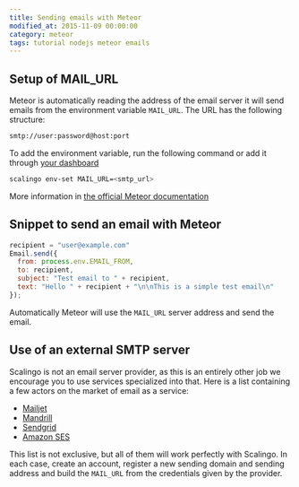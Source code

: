 ```yaml
---
title: Sending emails with Meteor
modified_at: 2015-11-09 00:00:00
category: meteor
tags: tutorial nodejs meteor emails
---
```


## Setup of MAIL\_URL

Meteor is automatically reading the address of the email server it
will send emails from the environment variable `MAIL_URL`. The URL
has the following structure:

```bash
smtp://user:password@host:port
```

To add the environment variable, run the following command or add it through
[your dashboard](https://my.scalingo.com)

```bash
scalingo env-set MAIL_URL=<smtp_url>
```

More information in [the official Meteor documentation](http://docs.meteor.com/#/full/email)

## Snippet to send an email with Meteor

```javascript
recipient = "user@example.com"
Email.send({
  from: process.env.EMAIL_FROM,
  to: recipient,
  subject: "Test email to " + recipient,
  text: "Hello " + recipient + "\n\nThis is a simple test email\n"
});
```

Automatically Meteor will use the `MAIL_URL` server address and send the email.

## Use of an external SMTP server

Scalingo is not an email server provider, as this is an entirely other job we encourage
you to use services specialized into that. Here is a list containing a few actors on the
market of email as a service:

* [Mailjet](https://mailjet.com/)
* [Mandrill](https://www.mandrill.com/)
* [Sendgrid](https://sendgrid.com/)
* [Amazon SES](https://aws.amazon.com/ses/)

This list is not exclusive, but all of them will work perfectly with Scalingo. In each case,
create an account, register a new sending domain and sending address and build the `MAIL_URL`
from the credentials given by the provider.
